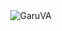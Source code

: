 
  <span>
    <img align="right" src="https://komarev.com/ghpvc/?username=GaruVA&label=Profile%20views&color=blueviolet&style=pixel" alt="GaruVA" />
  </span>


<!-- Current Date and Time (UTC): 2025-04-18 08:47:05 -->
<!-- Current User's Login: GaruVA -->
